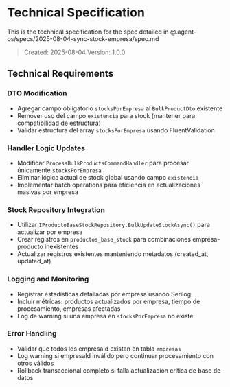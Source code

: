 # Technical Specification

This is the technical specification for the spec detailed in @.agent-os/specs/2025-08-04-sync-stock-empresa/spec.md

> Created: 2025-08-04
> Version: 1.0.0

## Technical Requirements

### DTO Modification
- Agregar campo obligatorio `stocksPorEmpresa` al `BulkProductDto` existente
- Remover uso del campo `existencia` para stock (mantener para compatibilidad de estructura)
- Validar estructura del array `stocksPorEmpresa` usando FluentValidation

### Handler Logic Updates
- Modificar `ProcessBulkProductsCommandHandler` para procesar únicamente `stocksPorEmpresa`
- Eliminar lógica actual de stock global usando campo `existencia`
- Implementar batch operations para eficiencia en actualizaciones masivas por empresa

### Stock Repository Integration
- Utilizar `IProductoBaseStockRepository.BulkUpdateStockAsync()` para actualizar por empresa
- Crear registros en `productos_base_stock` para combinaciones empresa-producto inexistentes
- Actualizar registros existentes manteniendo metadatos (created_at, updated_at)

### Logging and Monitoring
- Registrar estadísticas detalladas por empresa usando Serilog
- Incluir métricas: productos actualizados por empresa, tiempo de procesamiento, empresas afectadas
- Log de warning si una empresa en `stocksPorEmpresa` no existe

### Error Handling
- Validar que todos los empresaId existan en tabla `empresas`
- Log warning si empresaId inválido pero continuar procesamiento con otros válidos
- Rollback transaccional completo si falla actualización crítica de base de datos
